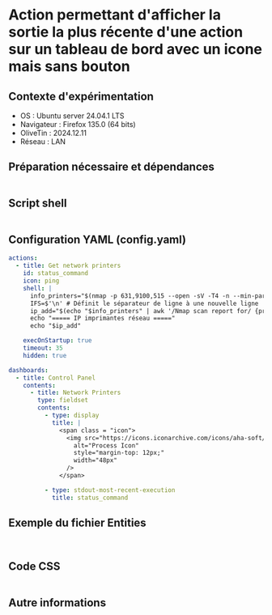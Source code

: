 # Action permettant d'afficher la sortie la plus récente d'une action sur un tableau de bord avec un icone mais sans bouton
## Contexte d'expérimentation
* OS : Ubuntu server 24.04.1 LTS
* Navigateur : Firefox 135.0 (64 bits)
* OliveTin : 2024.12.11
* Réseau : LAN
  
## Préparation nécessaire et dépendances
```bash
```

## Script shell
```bash
```

## Configuration YAML (config.yaml)
```yaml
actions:
  - title: Get network printers
    id: status_command
    icon: ping
    shell: |
      info_printers="$(nmap -p 631,9100,515 --open -sV -T4 -n --min-parallelism 64 --max-retries 1 -PR 192.168.1.0/24)"
      IFS=$'\n' # Définit le séparateur de ligne à une nouvelle ligne
      ip_add="$(echo "$info_printers" | awk '/Nmap scan report for/ {print $NF}')"
      echo "===== IP imprimantes réseau ====="
      echo "$ip_add"

    execOnStartup: true
    timeout: 35
    hidden: true

dashboards:
  - title: Control Panel
    contents:
      - title: Network Printers
        type: fieldset
        contents:
          - type: display
            title: |
              <span class = "icon">
                <img src="https://icons.iconarchive.com/icons/aha-soft/universal-shop/256/Print-icon.png"
                  alt="Process Icon"
                  style="margin-top: 12px;"
                  width="48px"
                />
              </span>

          - type: stdout-most-recent-execution
            title: status_command
```

## Exemple du fichier Entities
```json
```
```yaml
```

## Code CSS
```css
```

## Autre informations

